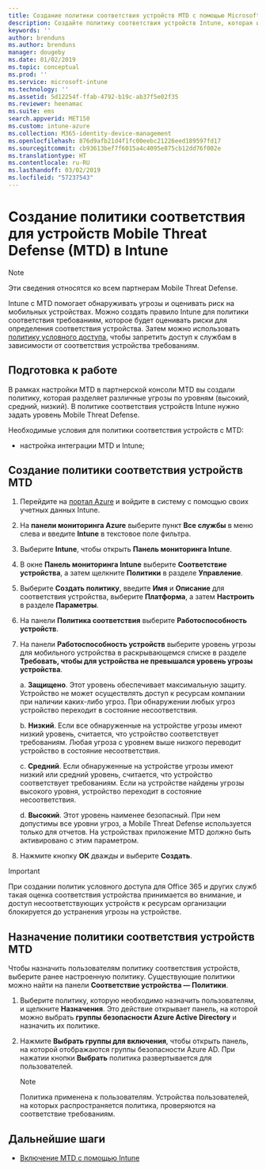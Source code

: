 ```yaml
---
title: Создание политики соответствия устройств MTD с помощью Microsoft Intune | Microsoft Intune
description: Создайте политику соответствия устройств Intune, которая использует уровня угроз MTD партнера для определения доступна мобильного устройства к корпоративным ресурсам.
keywords: ''
author: brenduns
ms.author: brenduns
manager: dougeby
ms.date: 01/02/2019
ms.topic: conceptual
ms.prod: ''
ms.service: microsoft-intune
ms.technology: ''
ms.assetid: 5d12254f-ffab-4792-b19c-ab37f5e02f35
ms.reviewer: heenamac
ms.suite: ems
search.appverid: MET150
ms.custom: intune-azure
ms.collection: M365-identity-device-management
ms.openlocfilehash: 876d9afb21d4f1fc00eebc21226eed189597fd17
ms.sourcegitcommit: cb93613bef7f6015a4c4095e875cb12dd76f002e
ms.translationtype: HT
ms.contentlocale: ru-RU
ms.lasthandoff: 03/02/2019
ms.locfileid: "57237543"
---
```

# <a name="create-mobile-threat-defense-mtd-device-compliance-policy-with-intune"></a>Создание политики соответствия для устройств Mobile Threat Defense (MTD) в Intune

> [!NOTE] 
> Эти сведения относятся ко всем партнерам Mobile Threat Defense.

Intune с MTD помогает обнаруживать угрозы и оценивать риск на мобильных устройствах. Можно создать правило Intune для политики соответствия требованиям, которое будет оценивать риски для определения соответствия устройства. Затем можно использовать [политику условного доступа](create-conditional-access-intune.md), чтобы запретить доступ к службам в зависимости от соответствия устройства требованиям.

## <a name="before-you-begin"></a>Подготовка к работе

В рамках настройки MTD в партнерской консоли MTD вы создали политику, которая разделяет различные угрозы по уровням (высокий, средний, низкий). В политике соответствия устройств Intune нужно задать уровень Mobile Threat Defense.

Необходимые условия для политики соответствия устройств с MTD:

-   настройка интеграции MTD и Intune;

## <a name="to-create-an-mtd-device-compliance-policy"></a>Создание политики соответствия устройств MTD

1.  Перейдите на [портал Azure](https://portal.azure.com/) и войдите в систему с помощью своих учетных данных Intune.

2.  На **панели мониторинга Azure** выберите пункт **Все службы** в меню слева и введите **Intune** в текстовое поле фильтра.

3.  Выберите **Intune**, чтобы открыть **Панель мониторинга Intune**.

4. В окне **Панель мониторинга Intune** выберите **Соответствие устройства**, а затем щелкните **Политики** в разделе **Управление**.

5.  Выберите **Создать политику**, введите **Имя** и **Описание** для соответствия устройства, выберите **Платформа**, а затем **Настроить** в разделе **Параметры**.

6.  На панели **Политика соответствия** выберите **Работоспособность устройств**.

7.  На панели **Работоспособность устройств** выберите уровень угрозы для мобильного устройства в раскрывающемся списке в разделе **Требовать, чтобы для устройства не превышался уровень угрозы устройства**.

    a.  **Защищено**. Этот уровень обеспечивает максимальную защиту. Устройство не может осуществлять доступ к ресурсам компании при наличии каких-либо угроз. При обнаружении любых угроз устройство переходит в состояние несоответствия.

    b.  **Низкий**. Если все обнаруженные на устройстве угрозы имеют низкий уровень, считается, что устройство соответствует требованиям. Любая угроза с уровнем выше низкого переводит устройство в состояние несоответствия.

    c.  **Средний**. Если обнаруженные на устройстве угрозы имеют низкий или средний уровень, считается, что устройство соответствует требованиям. Если на устройстве найдены угрозы высокого уровня, устройство переходит в состояние несоответствия.

    d.  **Высокий**. Этот уровень наименее безопасный. При нем допустимы все уровни угроз, а Mobile Threat Defense используется только для отчетов. На устройствах приложение MTD должно быть активировано с этим параметром.

8.  Нажмите кнопку **ОК** дважды и выберите **Создать**.

> [!IMPORTANT]
> При создании политик условного доступа для Office 365 и других служб такая оценка соответствия устройства принимается во внимание, и доступ несоответствующих устройств к ресурсам организации блокируется до устранения угрозы на устройстве.

## <a name="to-assign-an-mtd-device-compliance-policy"></a>Назначение политики соответствия устройств MTD

Чтобы назначить пользователям политику соответствия устройств, выберите ранее настроенную политику. Существующие политики можно найти на панели **Соответствие устройства — Политики**.

1. Выберите политику, которую необходимо назначить пользователям, и щелкните **Назначения**. Это действие открывает панель, на которой можно выбрать **группы безопасности Azure Active Directory** и назначить их политике.

2. Нажмите **Выбрать группы для включения**, чтобы открыть панель, на которой отображаются группы безопасности Azure AD.  При нажатии кнопки **Выбрать** политика развертывается для пользователей.

    > [!NOTE] 
    > Политика применена к пользователям. Устройства пользователей, на которых распространяется политика, проверяются на соответствие требованиям.

## <a name="next-steps"></a>Дальнейшие шаги

- [Включение MTD с помощью Intune](mtd-connector-enable.md)
